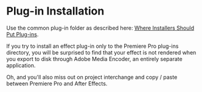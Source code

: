 # Plug-in Installation

Use the common plug-in folder as described here: [Where Installers Should Put Plug-ins](../intro/where-installers-should-put-plug-ins.md).

If you try to install an effect plug-in only to the Premiere Pro plug-ins directory, you will be surprised to find that your effect is not rendered when you export to disk through Adobe Media Encoder, an entirely separate application.

Oh, and you'll also miss out on project interchange and copy / paste between Premiere Pro and After Effects.
